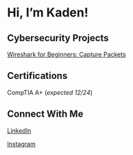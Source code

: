 # Hi, I’m Kaden!

## Cybersecurity Projects

[Wireshark for Beginners: Capture Packets](https://kadenea.github.io/)

## Certifications

CompTIA A+ (_expected 12/24_)

## Connect With Me
[LinkedIn](www.linkedin.com/in/kaden-anderson-33481b32b)

[Instagram](https://www.instagram.com/kaden_a_18/)




<!---
kadenea/kadenea is a ✨ special ✨ repository because its `README.md` (this file) appears on your GitHub profile.
You can click the Preview link to take a look at your changes.
--->
